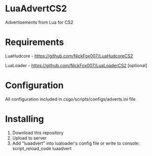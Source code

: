 # LuaAdvertCS2

Advertisements from Lua for CS2

# Requirements

LuaHudcore - https://github.com/NickFox007/LuaHudcoreCS2

LuaLoader - https://github.com/NickFox007/LuaLoaderCS2 [optional]

# Configuration

All configuration included in csgo/scripts/configs/adverts.ini file

# Installing

1. Download this repository
2. Upload to server
3. Add "luaadvert" into lualoader's config file or write to console: script_reload_code luaadvert
